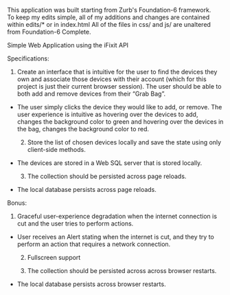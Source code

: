 This application was built starting from Zurb's Foundation-6 framework.  
To keep my edits simple, all of my additions and changes are contained within edits/* or in index.html
All of the files in css/ and js/ are unaltered from Foundation-6 Complete.

Simple Web Application using the iFixit API

Specifications:
   1. Create an interface that is intuitive for the user to find the devices they own and associate those devices with their account (which for this project is just their current browser session). The user should be able to both add and remove devices from their “Grab Bag”.
- The user simply clicks the device they would like to add, or remove.  The user experience is intuitive as hovering over the devices to add, changes the background color to green and hovering over the devices in the bag, changes the background color to red.

   2. Store the list of chosen devices locally and save the state using only client-side methods.
- The devices are stored in a Web SQL server that is stored locally.

   3. The collection should be persisted across page reloads.
- The local database persists across page reloads.

Bonus:
   1. Graceful user-experience degradation when the internet connection is cut and the user tries to perform actions.
- User receives an Alert stating when the internet is cut, and they try to perform an action that requires a network connection.
   
   2. Fullscreen support

   3. The collection should be persisted across across browser restarts.
- The local database persists across browser restarts.
